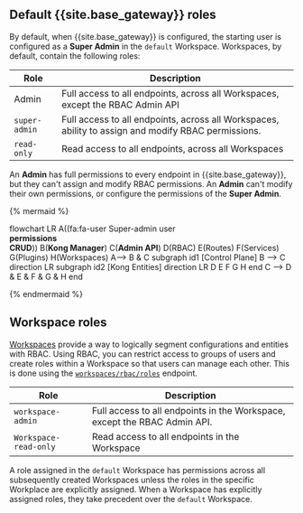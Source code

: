 ## Default {{site.base_gateway}}  roles

By default, when {{site.base_gateway}} is configured, the starting user is configured as a **Super Admin** in the `default` Workspace. Workspaces, by default, contain the following roles: 

| Role      | Description |
| ----------- | ----------- |
| Admin | Full access to all endpoints, across all Workspaces, except the RBAC Admin API  |
| `super-admin`   | Full access to all endpoints, across all Workspaces, ability to assign and modify RBAC permissions.     |
|`read-only`| Read access to all endpoints, across all Workspaces|

An **Admin** has full permissions to every endpoint in {{site.base_gateway}}, but they can't assign and modify RBAC permissions. An **Admin** can't modify their own permissions, or configure the permissions of the **Super Admin**.   

{% mermaid %}

flowchart LR
    A((fa:fa-user Super-admin user<br><b>permissions<br>CRUD</b>))
    B(<b>Kong Manager</b>)
    C(<b>Admin API</b>)
    D(RBAC)
    E(Routes)
    F(Services)
    G(Plugins)
    H(Workspaces)
    A--> B & C
    subgraph id1 [Control Plane]
        B --> C
    direction LR
        subgraph id2 [Kong Entities]
        direction LR
        D
        E
        F
        G
        H
        end
    C --> D & E & F & G & H
    end

{% endmermaid %}
## Workspace roles

[Workspaces](/gateway/entities/workspace/) provide a way to logically segment configurations and entities with RBAC. Using RBAC, you can restrict access to groups of users and create roles within a Workspace so that users can manage each other. This is done using the [`workspaces/rbac/roles`](/api/gateway/admin-ee/3.9/#/operations/post-rbac-roles-workspace) endpoint.  

| Role      | Description |
| ----------- | ----------- |
|`workspace-admin` | Full access to all endpoints in the Workspace, except the RBAC Admin API.| 
|`Workspace-read-only` | Read access to all endpoints in the Workspace | 

A role assigned in the `default` Workspace has permissions across all subsequently created Workspaces unless the roles in the specific Workplace are explicitly assigned. When a Workspace has explicitly assigned roles, they take precedent over the `default` Workspace. 
